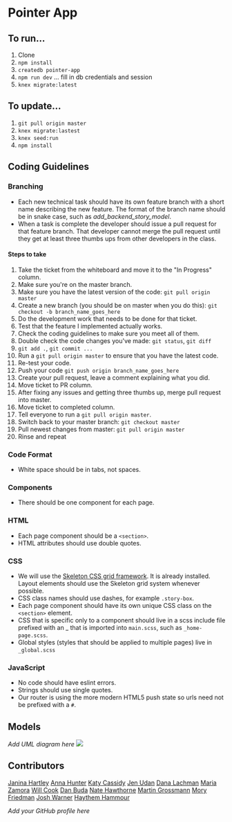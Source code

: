 # Pointer App

## To run...

1. Clone
1. `npm install`
1. `createdb pointer-app`
1. `npm run dev` ... fill in db credentials and session
1. `knex migrate:latest`

## To update...

1. `git pull origin master`
2. `knex migrate:lastest`
3. `knex seed:run`
4. `npm install` 

## Coding Guidelines

### Branching

* Each new technical task should have its own feature branch with a short name describing the new feature. The format of the branch name should be in snake case, such as *add_backend_story_model*.
* When a task is complete the developer should issue a pull request for that feature branch. That developer cannot merge the pull request until they get at least three thumbs ups from other developers in the class.

#### Steps to take

1. Take the ticket from the whiteboard and move it to the "In Progress" column.
2. Make sure you're on the master branch.
3. Make sure you have the latest version of the code: `git pull origin master`
4. Create a new branch (you should be on master when you do this): `git checkout -b branch_name_goes_here`
5. Do the development work that needs to be done for that ticket.
6. Test that the feature I implemented actually works.
7. Check the coding guidelines to make sure you meet all of them.
8. Double check the code changes you've made: `git status`, `git diff`
9. `git add .`, `git commit ...`
10. Run a `git pull origin master` to ensure that you have the latest code.
11. Re-test your code.
12. Push your code `git push origin branch_name_goes_here`
13. Create your pull request, leave a comment explaining what you did.
14. Move ticket to PR column.
15. After fixing any issues and getting three thumbs up, merge pull request into master.
16. Move ticket to completed column.
17. Tell everyone to run a `git pull origin master`.
18. Switch back to your master branch: `git checkout master`
19. Pull newest changes from master: `git pull origin master`
20. Rinse and repeat


### Code Format

* White space should be in tabs, not spaces.

### Components

* There should be one component for each page.

### HTML

* Each page component should be a `<section>`.
* HTML attributes should use double quotes.

### CSS

* We will use the [Skeleton CSS grid framework](http://getskeleton.com/). It is already installed. Layout elements should use the Skeleton grid system whenever possible.
* CSS class names should use dashes, for example `.story-box`.
* Each page component should have its own unique CSS class on the `<section>` element.
* CSS that is specific only to a component should live in a scss include file prefixed with an _ that is imported into `main.scss`, such as `_home-page.scss`.
* Global styles (styles that should be applied to multiple pages) live in `_global.scss`

### JavaScript

* No code should have eslint errors.
* Strings should use single quotes.
* Our router is using the more modern HTML5 push state so urls need not be prefixed with a `#`.

## Models

*Add UML diagram here*
![](./Pointer-App.png)
## Contributors
[Janina Hartley](https://github.com/jhartley1412)
[Anna Hunter](https://github.com/afmonty)
[Katy Cassidy](https://github.com/ihatetoast)
[Jen Udan](https://github.com/judan)
[Dana Lachman](https://github.com/tinydinosaurs)
[Maria Zamora](https://github.com/zamariac)
[Will Cook](https://github.com/willcook4code)
[Dan Buda](https://github.com/DanBuda11)
[Nate Hawthorne](https://github.com/NJHawthorne)
[Martin Grossmann](https://github.com/MHG16)
[Mory Friedman](https://github.com/Moryf1990)
[Josh Warner](https://github.com/joshwerner85)
[Haythem  Hammour](https://github.com/hammour)


*Add your GitHub profile here*